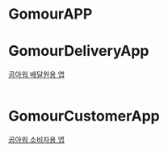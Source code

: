 # GomourAPP

# GomourDeliveryApp
[곰아워 배달원용 앱](https://github.com/dddiri/GomourDeliveryApp)
<br><br>

# GomourCustomerApp
[곰아워 소비자용 앱](https://github.com/parkjieun16/GomourCustomerApp.git)

